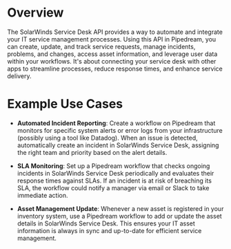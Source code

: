 # Overview

The SolarWinds Service Desk API provides a way to automate and integrate your IT service management processes. Using this API in Pipedream, you can create, update, and track service requests, manage incidents, problems, and changes, access asset information, and leverage user data within your workflows. It's about connecting your service desk with other apps to streamline processes, reduce response times, and enhance service delivery.

# Example Use Cases

- **Automated Incident Reporting**: Create a workflow on Pipedream that monitors for specific system alerts or error logs from your infrastructure (possibly using a tool like Datadog). When an issue is detected, automatically create an incident in SolarWinds Service Desk, assigning the right team and priority based on the alert details.

- **SLA Monitoring**: Set up a Pipedream workflow that checks ongoing incidents in SolarWinds Service Desk periodically and evaluates their response times against SLAs. If an incident is at risk of breaching its SLA, the workflow could notify a manager via email or Slack to take immediate action.

- **Asset Management Update**: Whenever a new asset is registered in your inventory system, use a Pipedream workflow to add or update the asset details in SolarWinds Service Desk. This ensures your IT asset information is always in sync and up-to-date for efficient service management.
